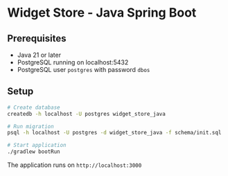 # Widget Store - Java Spring Boot

## Prerequisites

- Java 21 or later
- PostgreSQL running on localhost:5432
- PostgreSQL user `postgres` with password `dbos`

## Setup

```bash
# Create database
createdb -h localhost -U postgres widget_store_java

# Run migration
psql -h localhost -U postgres -d widget_store_java -f schema/init.sql

# Start application
./gradlew bootRun
```

The application runs on `http://localhost:3000`